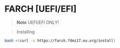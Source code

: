 # FARCH [UEFI/EFI]
> **Note**
> UEFI/EFI ONLY!

> Installing
```bash
bash <(curl -s https://farch.fdmz17.eu.org/install)
```
